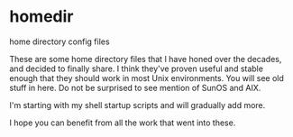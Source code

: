 # homedir
home directory config files

These are some home directory files that I have honed over the decades, and decided to finally share.
I think they've proven useful and stable enough that they should work in most Unix environments.
You will see old stuff in here.  Do not be surprised to see mention of SunOS and AIX.

I'm starting with my shell startup scripts and will gradually add more.

I hope you can benefit from all the work that went into these.
